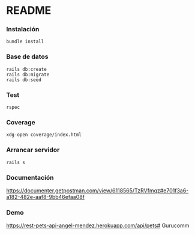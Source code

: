 # README

### Instalación

```
bundle install
```

### Base de datos
```
rails db:create
rails db:migrate
rails db:seed
```

### Test

```
rspec
```

### Coverage
```
xdg-open coverage/index.html 
```

### Arrancar servidor
```
rails s
```

### Documentación
https://documenter.getpostman.com/view/6118565/TzRVfmqz#e701f3a6-a182-482e-aaf8-9bb46efaa08f

### Demo

https://rest-pets-api-angel-mendez.herokuapp.com/api/pets# Gurucomm

